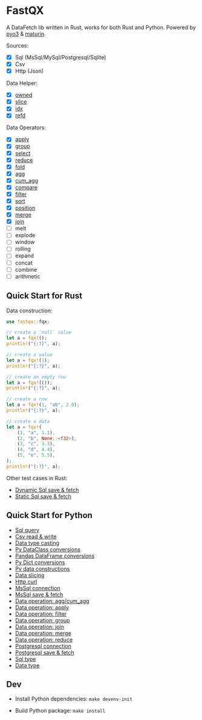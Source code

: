 # FastQX

A DataFetch lib written in Rust, works for both Rust and Python. Powered by [pyo3](https://github.com/PyO3/pyo3) & [maturin](https://github.com/PyO3/maturin).

Sources:

- [x] Sql (MsSql/MySql/Postgresql/Sqlite)
- [x] Csv
- [x] Http (Json)

Data Helper:

- [x] [owned](./fastqx/src/ops/owned.rs)
- [x] [slice](./fastqx/src/ops/slice.rs)
- [x] [idx](./fastqx/src/ops/idx.rs)
- [x] [refd](./fastqx/src/ops/refd.rs)

Data Operators:

- [x] [apply](./fastqx/src/ops/apply.rs)
- [x] [group](./fastqx/src/ops/group.rs)
- [x] [select](./fastqx/src/ops/select.rs)
- [x] [reduce](./fastqx/src/ops/reduce.rs)
- [x] [fold](./fastqx/src/ops/fold.rs)
- [x] [agg](./fastqx/src/ops/agg.rs)
- [x] [cum_agg](./fastqx/src/ops/cumagg.rs)
- [x] [compare](./fastqx/src/ops/compare.rs)
- [x] [filter](./fastqx/src/ops/filter.rs)
- [x] [sort](./fastqx/src/ops/sort.rs)
- [x] [position](./fastqx/src/ops/position.rs)
- [x] [merge](./fastqx/src/ops/merge.rs)
- [x] [join](./fastqx/src/ops/join.rs)
- [ ] melt
- [ ] explode
- [ ] window
- [ ] rolling
- [ ] expand
- [ ] concat
- [ ] combine
- [ ] arithmetic

## Quick Start for Rust

Data construction:

```rs
use fastqx::fqx;

// create a `null` value
let a = fqx!();
println!("{:?}", a);

// create a value
let a = fqx!(1);
println!("{:?}", a);

// create an empty row
let a = fqx!(());
println!("{:?}", a);

// create a row
let a = fqx!(1, "ab", 2.0);
println!("{:?}", a);

// create a data
let a = fqx!(
    (1, "a", 1.1),
    (2, "b", None::<f32>),
    (3, "c", 3.3),
    (4, "d", 4.4),
    (5, "e", 5.5),
);
println!("{:?}", a);
```

Other test cases in Rust:

- [Dynamic Sql save & fetch](./fastqx/tests/sql_dynamic.rs)
- [Static Sql save & fetch](./fastqx/tests/sql_static.rs)

## Quick Start for Python

- [Sql query](./fastqx-py/tests/test_create_sql_query.py)
- [Csv read & write](./fastqx-py/tests/test_csv.py)
- [Data type casting](./fastqx-py/tests/test_data_cast.py)
- [Py DataClass conversions](./fastqx-py/tests/test_data_dataclass.py)
- [Pandas DataFrame conversions](./fastqx-py/tests/test_data_dataframe.py)
- [Py Dict conversions](./fastqx-py/tests/test_data_objects.py)
- [Py data constructions](./fastqx-py/tests/test_data.py)
- [Data slicing](./fastqx-py/tests/test_data_slice.py)
- [Http curl](./fastqx-py/tests/test_http.py)
- [MsSql connection](./fastqx-py/tests/test_mssql_conn.py)
- [MsSql save & fetch](./fastqx-py/tests/test_mssql.py)
- [Data operation: agg/cum_agg](./fastqx-py/tests/test_ops_agg.py)
- [Data operation: apply](./fastqx-py/tests/test_ops_apply.py)
- [Data operation: filter](./fastqx-py/tests/test_ops_filter.py)
- [Data operation: group](./fastqx-py/tests/test_ops_group.py)
- [Data operation: join](./fastqx-py/tests/test_ops_join.py)
- [Data operation: merge](./fastqx-py/tests/test_ops_merge.py)
- [Data operation: reduce](./fastqx-py/tests/test_ops_reduce.py)
- [Postgresql connection](./fastqx-py/tests/test_postgresql_conn.py)
- [Postgresql save & fetch](./fastqx-py/tests/test_postgresql.py)
- [Sql type](./fastqx-py/tests/test_sql_conn.py)
- [Data type](./fastqx-py/tests/test_types.py)

## Dev

- Install Python dependencies: `make devenv-init`

- Build Python package: `make install`
